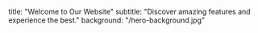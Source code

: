 title: "Welcome to Our Website"
subtitle: "Discover amazing features and experience the best."
background: "/hero-background.jpg"
